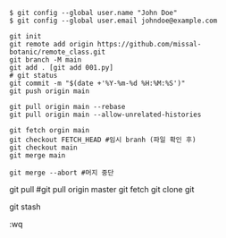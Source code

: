 
```
$ git config --global user.name "John Doe"
$ git config --global user.email johndoe@example.com
```

```
git init
git remote add origin https://github.com/missal-botanic/remote_class.git
git branch -M main
git add . [git add 001.py]
# git status
git commit -m "$(date +'%Y-%m-%d %H:%M:%S')"
git push origin main
```

```
git pull origin main --rebase
git pull origin main --allow-unrelated-histories
```
```
git fetch orgin main
git checkout FETCH_HEAD #임시 branh (파일 확인 후)
git checkout main
git merge main
```


```
git merge --abort #머지 중단
```

git pull #git pull origin master
git fetch
git clone
git 

git stash

:wq